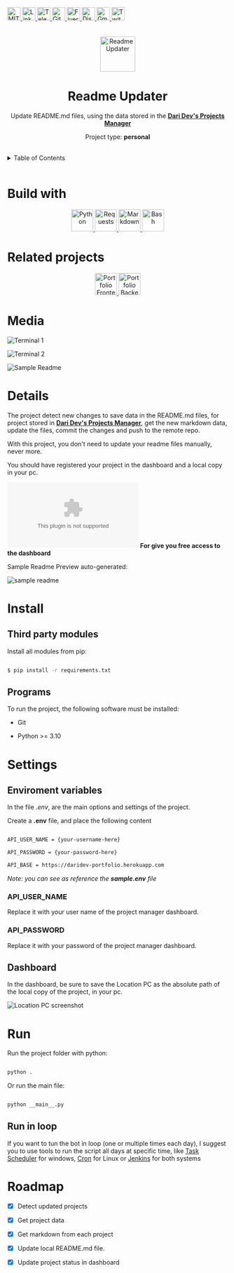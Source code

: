 <div><a href='https://github.com/darideveloper/readme-updater/blob/master/LICENSE' target='_blank'>
                <img src='https://img.shields.io/github/license/darideveloper/readme-updater.svg?style=for-the-badge' alt='MIT License' height='30px'/>
            </a><a href='https://www.linkedin.com/in/francisco-dari-hernandez-6456b6181/' target='_blank'>
                <img src='https://img.shields.io/static/v1?style=for-the-badge&message=LinkedIn&color=0A66C2&logo=LinkedIn&logoColor=FFFFFF&label=' alt='Linkedin' height='30px'/>
            </a><a href='https://t.me/darideveloper' target='_blank'>
                <img src='https://img.shields.io/static/v1?style=for-the-badge&message=Telegram&color=26A5E4&logo=Telegram&logoColor=FFFFFF&label=' alt='Telegram' height='30px'/>
            </a><a href='https://github.com/darideveloper' target='_blank'>
                <img src='https://img.shields.io/static/v1?style=for-the-badge&message=GitHub&color=181717&logo=GitHub&logoColor=FFFFFF&label=' alt='Github' height='30px'/>
            </a><a href='https://www.fiverr.com/darideveloper' target='_blank'>
                <img src='https://img.shields.io/static/v1?style=for-the-badge&message=Fiverr&color=222222&logo=Fiverr&logoColor=1DBF73&label=' alt='Fiverr' height='30px'/>
            </a><a href='https://discord.com/users/992019836811083826' target='_blank'>
                <img src='https://img.shields.io/static/v1?style=for-the-badge&message=Discord&color=5865F2&logo=Discord&logoColor=FFFFFF&label=' alt='Discord' height='30px'/>
            </a><a href='mailto:darideveloper@gmail.com?subject=Hello Dari Developer' target='_blank'>
                <img src='https://img.shields.io/static/v1?style=for-the-badge&message=Gmail&color=EA4335&logo=Gmail&logoColor=FFFFFF&label=' alt='Gmail' height='30px'/>
            </a><a href='https://www.twitch.tv/darideveloper' target='_blank'>
                <img src='https://img.shields.io/static/v1?style=for-the-badge&message=Twitch&color=b9a3e3&logo=Twitch&logoColor=ffffff&label=' alt='Twitch' height='30px'/>
            </a></div><div align='center'><br><br><img src='https://raw.githubusercontent.com/darideveloper/readme-updater/master/logo.png' alt='Readme Updater' height='80px'/>



# Readme Updater

Update README.md files, using the data stored in the **[Dari Dev's Projects Manager](https://github.com/darideveloper/portfolio_backend)**

Project type: **personal**

</div><br><details>
            <summary>Table of Contents</summary>
            <ol>
<li><a href='#buildwith'>Build With</a></li>
<li><a href='#relatedprojects'>Related Projects</a></li>
<li><a href='#media'>Media</a></li>
<li><a href='#details'>Details</a></li>
<li><a href='#install'>Install</a></li>
<li><a href='#settings'>Settings</a></li>
<li><a href='#run'>Run</a></li>
<li><a href='#roadmap'>Roadmap</a></li></ol>
        </details><br>

# Build with

<div align='center'><a href='https://www.python.org/' target='_blank'> <img src='https://cdn.svgporn.com/logos/python.svg' alt='Python' title='Python' height='50px'/> </a><a href='https://requests.readthedocs.io/en/latest/' target='_blank'> <img src='https://requests.readthedocs.io/en/latest/_static/requests-sidebar.png' alt='Requests' title='Requests' height='50px'/> </a><a href='https://www.mkdocs.org/user-guide/writing-your-docs/' target='_blank'> <img src='https://cdn.svgporn.com/logos/markdown.svg' alt='Markdown' title='Markdown' height='50px'/> </a><a href='https://www.gnu.org/savannah-checkouts/gnu/bash/manual/bash.html' target='_blank'> <img src='https://cdn.svgporn.com/logos/bash-icon.svg' alt='Bash' title='Bash' height='50px'/> </a></div>

# Related projects

<div align='center'><a href='https://github.com/darideveloper/portfolio' target='_blank'> <img src='https://github.com/darideveloper/portfolio/blob/master/imgs/logo.png?raw=true' alt='Portfolio Frontend' title='Portfolio Frontend' height='50px'/> </a><a href='None' target='_blank'> <img src='None' alt='Portfolio Backend' title='Portfolio Backend' height='50px'/> </a></div>

# Media

![Terminal 1](https://github.com/darideveloper/readme-updater/blob/master/screenshots/terminal-1.png?raw=true)

![Terminal 2](https://github.com/darideveloper/readme-updater/blob/master/screenshots/terminal-2.png?raw=true)

![Sample Readme](https://github.com/darideveloper/readme-updater/blob/master/screenshots/sample-readme.png?raw=true)

# Details

The project detect new changes to save data in the README.md files, for project stored in **[Dari Dev's Projects Manager](https://github.com/darideveloper/portfolio_backend)**, get the new markdown data, update the files, commit the changes and push to the remote repo.

With this project, you don't need to update your readme files manually, never more. 

You should have registered your project in the dashboard and a local copy in your pc.

**![Contact Me](mailto:dariddeveloper@gmail.com) For give you free access to the dashboard**

Sample Readme Preview auto-generated: 
![sample readme](https://github.com/darideveloper/readme-updater/blob/master/screenshots/sample-readme.png?raw=true)

# Install

## Third party modules

Install all modules from pip: 

``` bash
$ pip install -r requirements.txt
```

## Programs

To run the project, the following software must be installed:

* Git
* Python >= 3.10

# Settings

## Enviroment variables

In the file *.env*, are the main options and settings of the project.

Create a **.env** file, and place the following content

```bash
API_USER_NAME = {your-username-here}
API_PASSWORD = {your-password-here}
API_BASE = https://daridev-portfolio.herokuapp.com
```

*Note: you can see as reference the **sample.env** file*

### API_USER_NAME

Replace it with your user name of the project manager dashboard. 

### API_PASSWORD

Replace it with your password of the project manager dashboard. 

## Dashboard

In the dashboard, be sure to save the Location PC as the absolute path of the local copy of the project, in your pc. 

![Location PC screenshot](https://github.com/darideveloper/readme-updater/blob/master/screenshots/location-pc.png?raw=true)

# Run

Run the project folder with python: 
```sh
python .
```

Or run the main file:
```sh
python __main__.py
```

## Run in loop

If you want to tun the bot in loop (one or multiple times each day), I suggest you to use tools to run the script all days at specific time, like [Task Scheduler](https://learn.microsoft.com/en-us/windows/win32/taskschd/task-scheduler-start-page) for windows, [Cron](https://www.google.com/search?q=linux+cronjobs&oq=linux+cronjobs&aqs=chrome..69i57.3719j0j1&sourceid=chrome&ie=UTF-8) for Linux or [Jenkins](https://www.jenkins.io/) for both systems

# Roadmap

* [X] Detect updated projects
* [X] Get project data
* [X] Get markdown from each project
* [X] Update local README.md file. 
* [X] Update project status in dashboard

